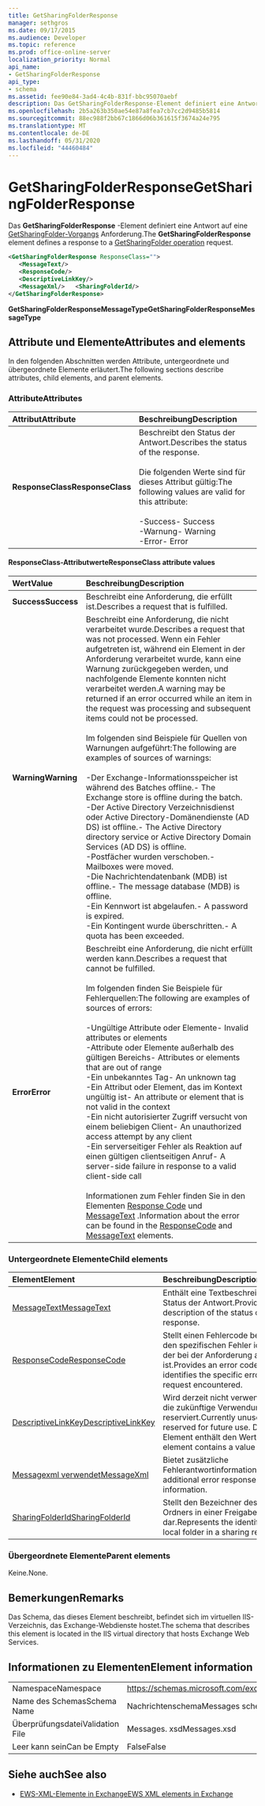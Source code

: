 ```yaml
---
title: GetSharingFolderResponse
manager: sethgros
ms.date: 09/17/2015
ms.audience: Developer
ms.topic: reference
ms.prod: office-online-server
localization_priority: Normal
api_name:
- GetSharingFolderResponse
api_type:
- schema
ms.assetid: fee90e84-3ad4-4c4b-831f-bbc95070aebf
description: Das GetSharingFolderResponse-Element definiert eine Antwort auf eine GetSharingFolder-Vorgangsanforderung.
ms.openlocfilehash: 2b5a263b350ae54e87a8fea7cb7cc2d9485b5814
ms.sourcegitcommit: 88ec988f2bb67c1866d06b361615f3674a24e795
ms.translationtype: MT
ms.contentlocale: de-DE
ms.lasthandoff: 05/31/2020
ms.locfileid: "44460484"
---
```

# <a name="getsharingfolderresponse"></a><span data-ttu-id="dd381-103">GetSharingFolderResponse</span><span class="sxs-lookup"><span data-stu-id="dd381-103">GetSharingFolderResponse</span></span>

<span data-ttu-id="dd381-104">Das **GetSharingFolderResponse** -Element definiert eine Antwort auf eine [GetSharingFolder-Vorgangs](getsharingfolder-operation.md) Anforderung.</span><span class="sxs-lookup"><span data-stu-id="dd381-104">The **GetSharingFolderResponse** element defines a response to a [GetSharingFolder operation](getsharingfolder-operation.md) request.</span></span> 
  
```XML
<GetSharingFolderResponse ResponseClass="">
   <MessageText/>
   <ResponseCode/>
   <DescriptiveLinkKey/>
   <MessageXml/>   <SharingFolderId/>
</GetSharingFolderResponse>
```

 <span data-ttu-id="dd381-105">**GetSharingFolderResponseMessageType**</span><span class="sxs-lookup"><span data-stu-id="dd381-105">**GetSharingFolderResponseMessageType**</span></span>
## <a name="attributes-and-elements"></a><span data-ttu-id="dd381-106">Attribute und Elemente</span><span class="sxs-lookup"><span data-stu-id="dd381-106">Attributes and elements</span></span>

<span data-ttu-id="dd381-107">In den folgenden Abschnitten werden Attribute, untergeordnete und übergeordnete Elemente erläutert.</span><span class="sxs-lookup"><span data-stu-id="dd381-107">The following sections describe attributes, child elements, and parent elements.</span></span>
  
### <a name="attributes"></a><span data-ttu-id="dd381-108">Attribute</span><span class="sxs-lookup"><span data-stu-id="dd381-108">Attributes</span></span>

|<span data-ttu-id="dd381-109">**Attribut**</span><span class="sxs-lookup"><span data-stu-id="dd381-109">**Attribute**</span></span>|<span data-ttu-id="dd381-110">**Beschreibung**</span><span class="sxs-lookup"><span data-stu-id="dd381-110">**Description**</span></span>|
|:-----|:-----|
|<span data-ttu-id="dd381-111">**ResponseClass**</span><span class="sxs-lookup"><span data-stu-id="dd381-111">**ResponseClass**</span></span> <br/> | <span data-ttu-id="dd381-112">Beschreibt den Status der Antwort.</span><span class="sxs-lookup"><span data-stu-id="dd381-112">Describes the status of the response.</span></span><br/><br/> <span data-ttu-id="dd381-113">Die folgenden Werte sind für dieses Attribut gültig:</span><span class="sxs-lookup"><span data-stu-id="dd381-113">The following values are valid for this attribute:</span></span>  <br/><br/><span data-ttu-id="dd381-114">-Success</span><span class="sxs-lookup"><span data-stu-id="dd381-114">-  Success</span></span>  <br/><span data-ttu-id="dd381-115">-Warnung</span><span class="sxs-lookup"><span data-stu-id="dd381-115">-  Warning</span></span>  <br/><span data-ttu-id="dd381-116">-Error</span><span class="sxs-lookup"><span data-stu-id="dd381-116">-  Error</span></span>  <br/> |
   
#### <a name="responseclass-attribute-values"></a><span data-ttu-id="dd381-117">ResponseClass-Attributwerte</span><span class="sxs-lookup"><span data-stu-id="dd381-117">ResponseClass attribute values</span></span>

|<span data-ttu-id="dd381-118">**Wert**</span><span class="sxs-lookup"><span data-stu-id="dd381-118">**Value**</span></span>|<span data-ttu-id="dd381-119">**Beschreibung**</span><span class="sxs-lookup"><span data-stu-id="dd381-119">**Description**</span></span>|
|:-----|:-----|
|<span data-ttu-id="dd381-120">**Success**</span><span class="sxs-lookup"><span data-stu-id="dd381-120">**Success**</span></span> <br/> |<span data-ttu-id="dd381-121">Beschreibt eine Anforderung, die erfüllt ist.</span><span class="sxs-lookup"><span data-stu-id="dd381-121">Describes a request that is fulfilled.</span></span>  <br/> |
|<span data-ttu-id="dd381-122">**Warning**</span><span class="sxs-lookup"><span data-stu-id="dd381-122">**Warning**</span></span> <br/> | <span data-ttu-id="dd381-123">Beschreibt eine Anforderung, die nicht verarbeitet wurde.</span><span class="sxs-lookup"><span data-stu-id="dd381-123">Describes a request that was not processed.</span></span> <span data-ttu-id="dd381-124">Wenn ein Fehler aufgetreten ist, während ein Element in der Anforderung verarbeitet wurde, kann eine Warnung zurückgegeben werden, und nachfolgende Elemente konnten nicht verarbeitet werden.</span><span class="sxs-lookup"><span data-stu-id="dd381-124">A warning may be returned if an error occurred while an item in the request was processing and subsequent items could not be processed.</span></span> <br/><br/><span data-ttu-id="dd381-125">Im folgenden sind Beispiele für Quellen von Warnungen aufgeführt:</span><span class="sxs-lookup"><span data-stu-id="dd381-125">The following are examples of sources of warnings:</span></span>  <br/><br/><span data-ttu-id="dd381-126">-Der Exchange-Informationsspeicher ist während des Batches offline.</span><span class="sxs-lookup"><span data-stu-id="dd381-126">-  The Exchange store is offline during the batch.</span></span>  <br/><span data-ttu-id="dd381-127">-Der Active Directory Verzeichnisdienst oder Active Directory-Domänendienste (AD DS) ist offline.</span><span class="sxs-lookup"><span data-stu-id="dd381-127">-  The Active Directory directory service or Active Directory Domain Services (AD DS) is offline.</span></span>  <br/><span data-ttu-id="dd381-128">-Postfächer wurden verschoben.</span><span class="sxs-lookup"><span data-stu-id="dd381-128">-  Mailboxes were moved.</span></span>  <br/><span data-ttu-id="dd381-129">-Die Nachrichtendatenbank (MDB) ist offline.</span><span class="sxs-lookup"><span data-stu-id="dd381-129">-  The message database (MDB) is offline.</span></span>  <br/><span data-ttu-id="dd381-130">-Ein Kennwort ist abgelaufen.</span><span class="sxs-lookup"><span data-stu-id="dd381-130">-  A password is expired.</span></span>  <br/><span data-ttu-id="dd381-131">-Ein Kontingent wurde überschritten.</span><span class="sxs-lookup"><span data-stu-id="dd381-131">-  A quota has been exceeded.</span></span>  <br/> |
|<span data-ttu-id="dd381-132">**Error**</span><span class="sxs-lookup"><span data-stu-id="dd381-132">**Error**</span></span> <br/> | <span data-ttu-id="dd381-133">Beschreibt eine Anforderung, die nicht erfüllt werden kann.</span><span class="sxs-lookup"><span data-stu-id="dd381-133">Describes a request that cannot be fulfilled.</span></span> <br/><br/><span data-ttu-id="dd381-134">Im folgenden finden Sie Beispiele für Fehlerquellen:</span><span class="sxs-lookup"><span data-stu-id="dd381-134">The following are examples of sources of errors:</span></span>  <br/><br/><span data-ttu-id="dd381-135">-Ungültige Attribute oder Elemente</span><span class="sxs-lookup"><span data-stu-id="dd381-135">-  Invalid attributes or elements</span></span>  <br/><span data-ttu-id="dd381-136">-Attribute oder Elemente außerhalb des gültigen Bereichs</span><span class="sxs-lookup"><span data-stu-id="dd381-136">-  Attributes or elements that are out of range</span></span>  <br/><span data-ttu-id="dd381-137">-Ein unbekanntes Tag</span><span class="sxs-lookup"><span data-stu-id="dd381-137">-  An unknown tag</span></span>  <br/><span data-ttu-id="dd381-138">-Ein Attribut oder Element, das im Kontext ungültig ist</span><span class="sxs-lookup"><span data-stu-id="dd381-138">-  An attribute or element that is not valid in the context</span></span>  <br/><span data-ttu-id="dd381-139">-Ein nicht autorisierter Zugriff versucht von einem beliebigen Client</span><span class="sxs-lookup"><span data-stu-id="dd381-139">-  An unauthorized access attempt by any client</span></span>  <br/><span data-ttu-id="dd381-140">-Ein serverseitiger Fehler als Reaktion auf einen gültigen clientseitigen Anruf</span><span class="sxs-lookup"><span data-stu-id="dd381-140">-  A server-side failure in response to a valid client-side call</span></span>  <br/><br/>  <span data-ttu-id="dd381-141">Informationen zum Fehler finden Sie in den Elementen [Response Code](responsecode.md) und [MessageText](messagetext.md) .</span><span class="sxs-lookup"><span data-stu-id="dd381-141">Information about the error can be found in the [ResponseCode](responsecode.md) and [MessageText](messagetext.md) elements.</span></span>  <br/> |
   
### <a name="child-elements"></a><span data-ttu-id="dd381-142">Untergeordnete Elemente</span><span class="sxs-lookup"><span data-stu-id="dd381-142">Child elements</span></span>

|<span data-ttu-id="dd381-143">**Element**</span><span class="sxs-lookup"><span data-stu-id="dd381-143">**Element**</span></span>|<span data-ttu-id="dd381-144">**Beschreibung**</span><span class="sxs-lookup"><span data-stu-id="dd381-144">**Description**</span></span>|
|:-----|:-----|
|[<span data-ttu-id="dd381-145">MessageText</span><span class="sxs-lookup"><span data-stu-id="dd381-145">MessageText</span></span>](messagetext.md) <br/> |<span data-ttu-id="dd381-146">Enthält eine Textbeschreibung des Status der Antwort.</span><span class="sxs-lookup"><span data-stu-id="dd381-146">Provides a text description of the status of the response.</span></span>  <br/> |
|[<span data-ttu-id="dd381-147">ResponseCode</span><span class="sxs-lookup"><span data-stu-id="dd381-147">ResponseCode</span></span>](responsecode.md) <br/> |<span data-ttu-id="dd381-148">Stellt einen Fehlercode bereit, der den spezifischen Fehler identifiziert, der bei der Anforderung aufgetreten ist.</span><span class="sxs-lookup"><span data-stu-id="dd381-148">Provides an error code that identifies the specific error that the request encountered.</span></span>  <br/> |
|[<span data-ttu-id="dd381-149">DescriptiveLinkKey</span><span class="sxs-lookup"><span data-stu-id="dd381-149">DescriptiveLinkKey</span></span>](descriptivelinkkey.md) <br/> |<span data-ttu-id="dd381-150">Wird derzeit nicht verwendet und für die zukünftige Verwendung reserviert.</span><span class="sxs-lookup"><span data-stu-id="dd381-150">Currently unused and reserved for future use.</span></span> <span data-ttu-id="dd381-151">Dieses Element enthält den Wert 0.</span><span class="sxs-lookup"><span data-stu-id="dd381-151">This element contains a value of 0.</span></span>  <br/> |
|[<span data-ttu-id="dd381-152">Messagexml verwendet</span><span class="sxs-lookup"><span data-stu-id="dd381-152">MessageXml</span></span>](messagexml.md) <br/> |<span data-ttu-id="dd381-153">Bietet zusätzliche Fehlerantwortinformationen.</span><span class="sxs-lookup"><span data-stu-id="dd381-153">Provides additional error response information.</span></span>  <br/> |
|[<span data-ttu-id="dd381-154">SharingFolderId</span><span class="sxs-lookup"><span data-stu-id="dd381-154">SharingFolderId</span></span>](sharingfolderid.md) <br/> |<span data-ttu-id="dd381-155">Stellt den Bezeichner des lokalen Ordners in einer Freigabebeziehung dar.</span><span class="sxs-lookup"><span data-stu-id="dd381-155">Represents the identifier of the local folder in a sharing relationship.</span></span>  <br/> |
   
### <a name="parent-elements"></a><span data-ttu-id="dd381-156">Übergeordnete Elemente</span><span class="sxs-lookup"><span data-stu-id="dd381-156">Parent elements</span></span>

<span data-ttu-id="dd381-157">Keine.</span><span class="sxs-lookup"><span data-stu-id="dd381-157">None.</span></span>
  
## <a name="remarks"></a><span data-ttu-id="dd381-158">Bemerkungen</span><span class="sxs-lookup"><span data-stu-id="dd381-158">Remarks</span></span>

<span data-ttu-id="dd381-159">Das Schema, das dieses Element beschreibt, befindet sich im virtuellen IIS-Verzeichnis, das Exchange-Webdienste hostet.</span><span class="sxs-lookup"><span data-stu-id="dd381-159">The schema that describes this element is located in the IIS virtual directory that hosts Exchange Web Services.</span></span>
  
## <a name="element-information"></a><span data-ttu-id="dd381-160">Informationen zu Elementen</span><span class="sxs-lookup"><span data-stu-id="dd381-160">Element information</span></span>

|||
|:-----|:-----|
|<span data-ttu-id="dd381-161">Namespace</span><span class="sxs-lookup"><span data-stu-id="dd381-161">Namespace</span></span>  <br/> |https://schemas.microsoft.com/exchange/services/2006/messages  <br/> |
|<span data-ttu-id="dd381-162">Name des Schemas</span><span class="sxs-lookup"><span data-stu-id="dd381-162">Schema Name</span></span>  <br/> |<span data-ttu-id="dd381-163">Nachrichtenschema</span><span class="sxs-lookup"><span data-stu-id="dd381-163">Messages schema</span></span>  <br/> |
|<span data-ttu-id="dd381-164">Überprüfungsdatei</span><span class="sxs-lookup"><span data-stu-id="dd381-164">Validation File</span></span>  <br/> |<span data-ttu-id="dd381-165">Messages. xsd</span><span class="sxs-lookup"><span data-stu-id="dd381-165">Messages.xsd</span></span>  <br/> |
|<span data-ttu-id="dd381-166">Leer kann sein</span><span class="sxs-lookup"><span data-stu-id="dd381-166">Can be Empty</span></span>  <br/> |<span data-ttu-id="dd381-167">False</span><span class="sxs-lookup"><span data-stu-id="dd381-167">False</span></span>  <br/> |
   
## <a name="see-also"></a><span data-ttu-id="dd381-168">Siehe auch</span><span class="sxs-lookup"><span data-stu-id="dd381-168">See also</span></span>

- [<span data-ttu-id="dd381-169">EWS-XML-Elemente in Exchange</span><span class="sxs-lookup"><span data-stu-id="dd381-169">EWS XML elements in Exchange</span></span>](ews-xml-elements-in-exchange.md)

